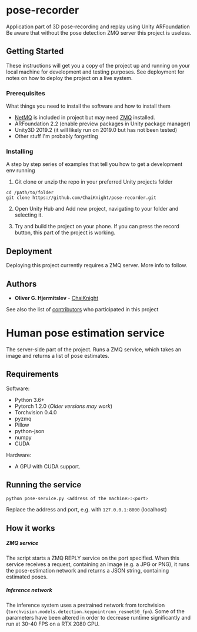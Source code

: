 # pose-recorder
Application part of 3D pose-recording and replay using Unity ARFoundation
Be aware that without the pose detection ZMQ server this project is useless.

## Getting Started

These instructions will get you a copy of the project up and running on your local machine for development and testing purposes. See deployment for notes on how to deploy the project on a live system.

### Prerequisites

What things you need to install the software and how to install them

 * [NetMQ](https://netmq.readthedocs.io/en/latest/#installation) is included in project but may need [ZMQ](https://zeromq.org/download/) installed.
 * ARFoundation 2.2 (enable preview packages in Unity package manager)
 * Unity3D 2019.2 (it will likely run on 2019.0 but has not been tested)
 * Other stuff I'm probably forgetting

### Installing

A step by step series of examples that tell you how to get a development env running

 1. Git clone or unzip the repo in your preferred Unity projects folder

```
cd /path/to/folder
git clone https://github.com/ChaiKnight/pose-recorder.git
```

 2. Open Unity Hub and Add new project, navigating to your folder and selecting it.

 3. Try and build the project on your phone. If you can press the record button, this part of the project is working.

## Deployment

Deploying this project currently requires a ZMQ server. More info to follow. 

## Authors

* **Oliver G. Hjermitslev** - [ChaiKnight](https://github.com/ChaiKnight)

See also the list of [contributors](https://github.com/ChaiKnight/pose-recorder/contributors) who participated in this project


# Human pose estimation service
The server-side part of the project. Runs a ZMQ service, which takes an image and returns a list of pose estimates.

## Requirements
Software:
* Python 3.6+
* Pytorch 1.2.0 (*Older versions may work*)
* Torchvision 0.4.0
* pyzmq
* Pillow
* python-json
* numpy
* CUDA

Hardware:
* A GPU with CUDA support.

## Running the service
```bash
python pose-service.py <address of the machine>:<port>
```
Replace the address and port, e.g. with `127.0.0.1:8000` (localhost)

## How it works
#####  ZMQ service
The script starts a ZMQ REPLY service on the port specified. When this service receives a request, containing an image (e.g. a JPG or PNG), it runs the pose-estimation network and returns a JSON string, containing estimated poses.
##### Inference network
The inference system uses a pretrained network from torchvision (`torchvision.models.detection.keypointrcnn_resnet50_fpn`). Some of the parameters have been altered in order to decrease runtime significantly and run at 30-40 FPS on a RTX 2080 GPU.
